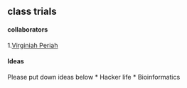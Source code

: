 ## class trials

#### collaborators
1.[Virginiah Periah](https://github.com/virginiah894)


#### Ideas
Please put down ideas below
     * Hacker life
     * Bioinformatics